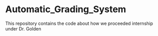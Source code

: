 # Automatic_Grading_System

This repository contains the code about how we proceeded internship under Dr. Golden 



